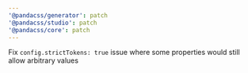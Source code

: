 ```yaml
---
'@pandacss/generator': patch
'@pandacss/studio': patch
'@pandacss/core': patch
---
```


Fix `config.strictTokens: true` issue where some properties would still allow arbitrary values
